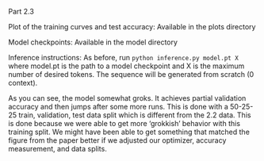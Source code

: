 Part 2.3

Plot of the training curves and test accuracy: Available in the plots directory

Model checkpoints: Available in the model directory

Inference instructions: As before, run `python inference.py model.pt X` where model.pt is the path to a model checkpoint and X is the maximum number of desired tokens. The sequence will be generated from scratch (0 context).

As you can see, the model somewhat groks. It achieves partial validation accuracy and then jumps after some more runs. This is done with a 50-25-25 train, validation, test data split which is different from the 2.2 data. This is done because we were able to get more ‘grokkish’ behavior with this training split. We might have been able to get something that matched the figure from the paper better if we adjusted our optimizer, accuracy measurement, and data splits.


